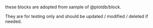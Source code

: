 these blocks are adopted from sample of @plotdb/block.

They are for testing only and should be updated / modified / deleted if needed.
